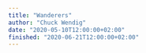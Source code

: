 ```yaml
---
title: "Wanderers"
author: "Chuck Wendig"
date: "2020-05-10T12:00:00+02:00"
finished: "2020-06-21T12:00:00+02:00"
---
```

